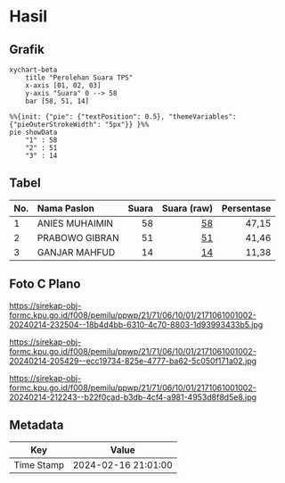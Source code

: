 # Hasil

## Grafik

```mermaid
xychart-beta
    title "Perolehan Suara TPS"
    x-axis [01, 02, 03]
    y-axis "Suara" 0 --> 58
    bar [58, 51, 14]
```

```mermaid
%%{init: {"pie": {"textPosition": 0.5}, "themeVariables": {"pieOuterStrokeWidth": "5px"}} }%%
pie showData
    "1" : 58
    "2" : 51
    "3" : 14
```

## Tabel

| No. | Nama Paslon    | Suara | Suara (raw) | Persentase |
|:--- |:-------------- | -----:| -----------:| ----------:|
| 1   | ANIES MUHAIMIN | 58    | [58][p-1]   | 47,15      |
| 2   | PRABOWO GIBRAN | 51    | [51][p-2]   | 41,46      |
| 3   | GANJAR MAHFUD  | 14    | [14][p-3]   | 11,38      |


[p-1]: https://github.com/gigit-pemilu/pemilu-2024-21-kepulauan-riau/blob/main/pilpres/hitung-suara/sub/21-kepulauan-riau/sub/71-kota-batam/sub/06-lubuk-baja/sub/1001-kampung-pelita/sub/002-tps/sub/paslon-1.txt
[p-2]: https://github.com/gigit-pemilu/pemilu-2024-21-kepulauan-riau/blob/main/pilpres/hitung-suara/sub/21-kepulauan-riau/sub/71-kota-batam/sub/06-lubuk-baja/sub/1001-kampung-pelita/sub/002-tps/sub/paslon-2.txt
[p-3]: https://github.com/gigit-pemilu/pemilu-2024-21-kepulauan-riau/blob/main/pilpres/hitung-suara/sub/21-kepulauan-riau/sub/71-kota-batam/sub/06-lubuk-baja/sub/1001-kampung-pelita/sub/002-tps/sub/paslon-3.txt

## Foto C Plano

https://sirekap-obj-formc.kpu.go.id/f008/pemilu/ppwp/21/71/06/10/01/2171061001002-20240214-232504--18b4d4bb-6310-4c70-8803-1d93993433b5.jpg

https://sirekap-obj-formc.kpu.go.id/f008/pemilu/ppwp/21/71/06/10/01/2171061001002-20240214-205429--ecc19734-825e-4777-ba62-5c050f171a02.jpg

https://sirekap-obj-formc.kpu.go.id/f008/pemilu/ppwp/21/71/06/10/01/2171061001002-20240214-212243--b22f0cad-b3db-4cf4-a981-4953d8f8d5e8.jpg


## Metadata

| Key        | Value               |
| ---------- | ------------------- |
| Time Stamp | 2024-02-16 21:01:00 |



